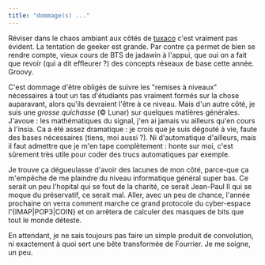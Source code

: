 ```yaml
---
title: "dommage(s) ..."
---
```


Réviser dans le chaos ambiant aux côtés de [tuxaco](http://tuxaco.ath.cx)
c'est vraiment pas évident. La tentation de geeker est grande. Par contre ça
permet de bien se rendre compte, vieux cours de BTS de jadawin à l'appui, que
oui on a fait que revoir (qui a dit effleurer ?) des concepts réseaux de base
cette année. Groovy.

C'est dommage d'être obligés de suivre les "remises à niveaux" nécessaires à
tout un tas d'étudiants pas vraiment formés sur la chose auparavant, alors
qu'ils devraient l'être à ce niveau. Mais d'un autre côté, je suis une _grosse
quichasse_ (© Lunar) sur quelques matières générales. J'avoue : les
mathématiques du signal, j'en ai jamais vu ailleurs qu'en cours à l'insia. Ca
a été assez dramatique : je crois que je suis dégouté à vie, faute des bases
nécessaires (tiens, moi aussi ?). Ni d'automatique d'ailleurs, mais il faut
admettre que je m'en tape complètement : honte sur moi, c'est sûrement très
utile pour coder des trucs automatiques par exemple.

Je trouve ça dégueulasse d'avoir des lacunes de mon côté, parce-que ça
m'empêche de me plaindre du niveau informatique général super bas. Ce serait
un peu l'hopital qui se fout de la charité, ce serait Jean-Paul II qui se
moque du préservatif, ce serait mal. Aller, avec un peu de chance, l'année
prochaine on verra comment marche ce grand protocole du cyber-espace
l'{IMAP|POP3|COIN} et on arrêtera de calculer des masques de bits que tout le
monde déteste.

En attendant, je ne sais toujours pas faire un simple produit de convolution,
ni exactement à quoi sert une bête transformée de Fourrier. Je me soigne, un
peu.

